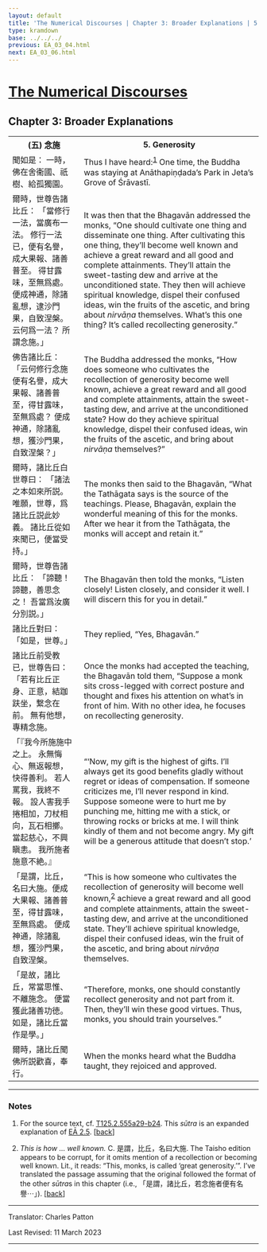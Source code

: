 ```yaml
---
layout: default
title: 'The Numerical Discourses | Chapter 3: Broader Explanations | 5. Generosity'
type: kramdown
base: ../../../
previous: EA_03_04.html
next: EA_03_06.html
---
```


<h1><a href='../index.html'>The Numerical Discourses</a></h1>
<h2>Chapter 3: Broader Explanations</h2>

<table class="trans">
  <th class='ch'>(五) 念施</th>
  <th class='en'>5. Generosity</th>
  <tr>
    <td class='ch' title='T125.2.555a29'>聞如是： 一時，佛在舍衞國、祇樹、給孤獨園。</td>
    <td>Thus I have heard:<sup id="ref1"><a href="#n1">1</a></sup> One time, the Buddha was staying at Anāthapiṇḍada’s Park in Jeta’s Grove of Śrāvastī.</td>
  </tr>
  <tr>
    <td class='ch' title='T125.2.555b1'>爾時，世尊告諸比丘： 「當修行一法，當廣布一法。 修行一法已，便有名譽，成大果報、諸善普至。 得甘露味，至無爲處。 便成神通，除諸亂想，逮沙門果，自致涅槃。 云何爲一法？ 所謂念施。」</td>
    <td>It was then that the Bhagavān addressed the monks, “One should cultivate one thing and disseminate one thing. After cultivating this one thing, they’ll become well known and achieve a great reward and all good and complete attainments. They’ll attain the sweet-tasting dew and arrive at the unconditioned state. They then will achieve spiritual knowledge, dispel their confused ideas, win the fruits of the ascetic, and bring about <em>nirvāṇa</em> themselves. What’s this one thing? It’s called recollecting generosity.”</td>
  </tr>
  <tr>
    <td class='ch' title='T125.2.555b5'>佛告諸比丘： 「云何修行念施便有名譽，成大果報、諸善普至，得甘露味，至無爲處？ 便成神通，除諸亂想，獲沙門果，自致涅槃？」</td>
    <td>The Buddha addressed the monks, “How does someone who cultivates the recollection of generosity become well known, achieve a great reward and all good and complete attainments, attain the sweet-tasting dew, and arrive at the unconditioned state? How do they achieve spiritual knowledge, dispel their confused ideas, win the fruits of the ascetic, and bring about <em>nirvāṇa</em> themselves?”</td>
  </tr>
  <tr>
    <td class='ch' title='T125.2.555b8'>爾時，諸比丘白世尊曰： 「諸法之本如來所説。 唯願，世尊，爲諸比丘説此妙義。 諸比丘從如來聞已，便當受持。」</td>
    <td>The monks then said to the Bhagavān, “What the Tathāgata says is the source of the teachings. Please, Bhagavān, explain the wonderful meaning of this for the monks. After we hear it from the Tathāgata, the monks will accept and retain it.”</td>
  </tr>
  <tr>
    <td class='ch' title='T125.2.555b11'>爾時，世尊告諸比丘： 「諦聽！諦聽，善思念之！ 吾當爲汝廣分別説。」</td>
    <td>The Bhagavān then told the monks, “Listen closely! Listen closely, and consider it well. I will discern this for you in detail.”</td>
  </tr>
  <tr>
    <td class='ch' title='T125.2.555b12'>諸比丘對曰： 「如是，世尊。」</td>
    <td>They replied, “Yes, Bhagavān.”</td>
  </tr>
  <tr>
    <td class='ch' title='T125.2.555b13'>諸比丘前受教已，世尊告曰： 「若有比丘正身、正意，結跏趺坐，繋念在前。 無有他想，專精念施。</td>
    <td>Once the monks had accepted the teaching, the Bhagavān told them, “Suppose a monk sits cross-legged with correct posture and thought and fixes his attention on what’s in front of him. With no other idea, he focuses on recollecting generosity.</td>
  </tr>
  <tr>
    <td class='ch' title='T125.2.555b15'>「『我今所施施中之上。 永無悔心、無返報想，快得善利。 若人罵我，我終不報。 設人害我手捲相加，刀杖相向，瓦石相擲。 當起慈心，不興瞋恚。 我所施者施意不絶。』</td>
    <td>“‘Now, my gift is the highest of gifts. I’ll always get its good benefits gladly without regret or ideas of compensation. If someone criticizes me, I’ll never respond in kind. Suppose someone were to hurt me by punching me, hitting me with a stick, or throwing rocks or bricks at me. I will think kindly of them and not become angry. My gift will be a generous attitude that doesn’t stop.’</td>
  </tr>
  <tr>
    <td class='ch' title='T125.2.555b19'>「是謂，比丘，名曰大施。便成大果報、諸善普至，得甘露味，至無爲處。 便成神通，除諸亂想，獲沙門果，自致涅槃。</td>
    <td>“This is how someone who cultivates the recollection of generosity will become well known,<sup id="ref2"><a href="#n2">2</a></sup> achieve a great reward and all good and complete attainments, attain the sweet-tasting dew, and arrive at the unconditioned state. They’ll achieve spiritual knowledge, dispel their confused ideas, win the fruit of the ascetic, and bring about <em>nirvāṇa</em> themselves.</td>
  </tr>
  <tr>
    <td class='ch' title='T125.2.555b21'>「是故，諸比丘，常當思惟、不離施念。 便當獲此諸善功徳。 如是，諸比丘當作是學。」</td>
    <td>“Therefore, monks, one should constantly recollect generosity and not part from it. Then, they’ll win these good virtues. Thus, monks, you should train yourselves.”</td>
  </tr>
  <tr>
    <td class='ch' title='T125.2.555b23'>爾時，諸比丘聞佛所説歡喜，奉行。</td>
    <td>When the monks heard what the Buddha taught, they rejoiced and approved.</td>
  </tr>
</table>

<hr/>

<h3 id="notes">Notes</h3>

<ol class="notes-list">
<li id="n1"><p>For the source text, cf. <a href="https://cbetaonline.dila.edu.tw/zh/T02n0125_p0555a29" target="_blank">T125.2.555a29-b24</a>. This <em>sūtra</em> is an expanded explanation of <a href="../02/EA_02_05.html" target="_blank">EĀ 2.5</a>. [<a href="#ref1">back</a>]</p></li>
<li id="n2"><p><em>This is how … well known.</em> C. 是謂，比丘，名曰大施. The Taisho edition appears to be corrupt, for it omits mention of a recollection or becoming well known. Lit., it reads: “This, monks, is called ‘great generosity.’”. I’ve translated the passage assuming that the original followed the format of the other <em>sūtra</em>s in this chapter (i.e., 「是謂，諸比丘，若念施者便有名譽⋯」). [<a href="#ref2">back</a>]</p></li>
</ol>
<hr/>

<p class="translator">Translator: Charles Patton</p>
<p class='revised'>Last Revised: 11 March 2023</p>

<hr/>